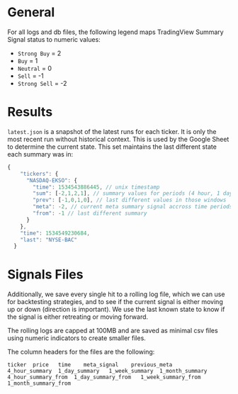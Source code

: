 # General
For all logs and db files, the following legend maps TradingView Summary Signal status to numeric values:

- `Strong Buy` = 2
- `Buy` = 1
- `Neutral` = 0
- `Sell` = -1
- `Strong Sell` = -2

# Results

`latest.json` is a snapshot of the latest runs for each ticker. It is only the most recent run without historical context. This is used by the Google Sheet to determine the current state. This set maintains the last different state each summary was in:
```javascript
{
    "tickers": {
      "NASDAQ-EKSO": {
        "time": 1534543886445, // unix timestamp
        "sum": [-2,1,2,1], // summary values for periods (4 hour, 1 day, 1 week, 1 month)
        "prev": [-1,0,1,0], // last different values in those windows
        "meta": -2, // current meta summary signal accross time periods
        "from": -1 // last different summary
      }
    },
    "time": 1534549230684,
    "last": "NYSE-BAC"
  }
```

# Signals Files

Additionally, we save every single hit to a rolling log file, which we can use for backtesting strategies, and to see if the current signal is either moving up or down (direction is important). We use the last known state to know if the signal is either retreating or moving forward.

The rolling logs are capped at 100MB and are saved as minimal csv files using numeric indicators to create smaller files.

The column headers for the files are the following:

```
ticker  price   time    meta_signal    previous_meta
4_hour_summary  1_day_summary   1_week_summary  1_month_summary
4_hour_summary_from  1_day_summary_from   1_week_summary_from  1_month_summary_from
```

